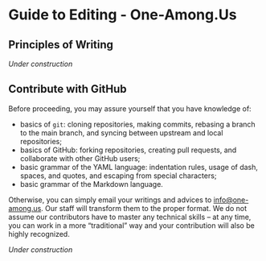 # Guide to Editing - One-Among.Us

## Principles of Writing

*Under construction*

## Contribute with GitHub

Before proceeding, you may assure yourself that you have knowledge of:
- basics of `git`: cloning repositories, making commits, rebasing a branch to the main branch, and syncing between upstream and local repositories;
- basics of GitHub: forking repositories, creating pull requests, and collaborate with other GitHub users;
- basic grammar of the YAML language: indentation rules, usage of dash, spaces, and quotes, and escaping from special characters;
- basic grammar of the Markdown language.

Otherwise, you can simply email your writings and advices to [info@one-among.us](mailto:info@one-among.us). Our staff will transform them to the proper format. We do not assume our contributors have to master any technical skills – at any time, you can work in a more “traditional” way and your contribution will also be highly recognized.

*Under construction*

